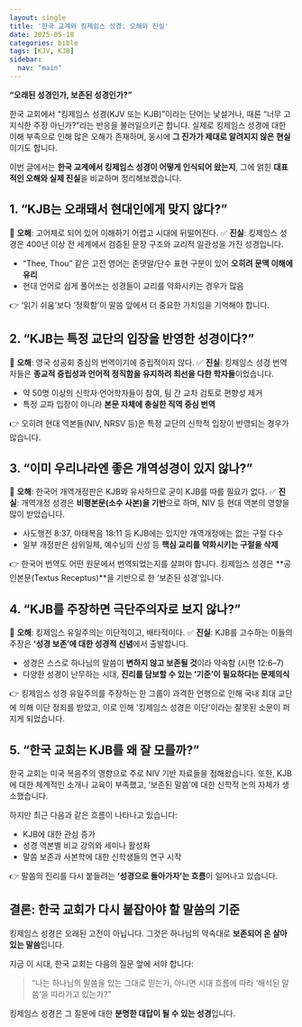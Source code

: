 ```yaml
---
layout: single
title: '한국 교계와 킹제임스 성경: 오해와 진실'
date: 2025-05-18
categories: bible
tags: [KJV, KJB]
sidebar:
  nav: "main"
---
```


**“오래된 성경인가, 보존된 성경인가?”**

한국 교회에서 “킹제임스 성경(KJV 또는 KJB)”이라는 단어는 낯설거나, 때론 “너무 고지식한 주장 아닌가?”라는 반응을 불러일으키곤 합니다. 실제로 킹제임스 성경에 대한 이해 부족으로 인해 많은 오해가 존재하며, 동시에 **그 진가가 제대로 알려지지 않은 현실**이기도 합니다.

이번 글에서는 **한국 교계에서 킹제임스 성경이 어떻게 인식되어 왔는지**, 그에 얽힌 **대표적인 오해와 실제 진실**을 비교하며 정리해보겠습니다.

## 1. “KJB는 오래돼서 현대인에게 맞지 않다?”

🔸 **오해**: 고어체로 되어 있어 이해하기 어렵고 시대에 뒤떨어진다.
✅ **진실**: 킹제임스 성경은 400년 이상 전 세계에서 검증된 문장 구조와 교리적 일관성을 가진 성경입니다.

* “Thee, Thou” 같은 고전 영어는 존댓말/단수 표현 구분이 있어 **오히려 문맥 이해에 유리**
* 현대 언어로 쉽게 풀어쓰는 성경들이 교리를 약화시키는 경우가 많음

👉 ‘읽기 쉬움’보다 ‘정확함’이 말씀 앞에서 더 중요한 가치임을 기억해야 합니다.

## 2. “KJB는 특정 교단의 입장을 반영한 성경이다?”

🔸 **오해**: 영국 성공회 중심의 번역이기에 중립적이지 않다.
✅ **진실**: 킹제임스 성경 번역자들은 **종교적 중립성과 언어적 정직함을 유지하려 최선을 다한 학자들**이었습니다.

* 약 50명 이상의 신학자·언어학자들이 참여, 팀 간 교차 검토로 편향성 제거
* 특정 교파 입장이 아니라 **본문 자체에 충실한 직역 중심 번역**

👉 오히려 현대 역본들(NIV, NRSV 등)은 특정 교단의 신학적 입장이 반영되는 경우가 많습니다.

## 3. “이미 우리나라엔 좋은 개역성경이 있지 않나?”

🔸 **오해**: 한국어 개역개정판은 KJB와 유사하므로 굳이 KJB를 따를 필요가 없다.
✅ **진실**: 개역개정 성경은 **비평본문(소수 사본)을 기반**으로 하며, NIV 등 현대 역본의 영향을 많이 받았습니다.

* 사도행전 8:37, 마태복음 18:11 등 KJB에는 있지만 개역개정에는 없는 구절 다수
* 일부 개정판은 삼위일체, 예수님의 신성 등 **핵심 교리를 약화시키는 구절을 삭제**

👉 한국어 번역도 어떤 원문에서 번역되었는지를 살펴야 합니다.
킹제임스 성경은 **공인본문(Textus Receptus)**을 기반으로 한 ‘보존된 성경’입니다.

## 4. “KJB를 주장하면 극단주의자로 보지 않나?”

🔸 **오해**: 킹제임스 유일주의는 이단적이고, 배타적이다.
✅ **진실**: KJB를 고수하는 이들의 주장은 **‘성경 보존’에 대한 성경적 신념**에서 출발합니다.

* 성경은 스스로 하나님의 말씀이 **변하지 않고 보존될 것**이라 약속함 (시편 12:6–7)
* 다양한 성경이 난무하는 시대, **진리를 담보할 수 있는 ‘기준’이 필요하다는 문제의식**

👉 킹제임스 성경 유일주의를 주장하는 한 그룹이 과격한 언행으로 인해 국내 최대 교단에 의해 이단 정죄를 받았고, 이로 인해 '킹제임스 성경은 이단'이라는 잘못된 소문이 퍼지게 되었습니다.

## 5. “한국 교회는 KJB를 왜 잘 모를까?”

한국 교회는 미국 복음주의 영향으로 주로 NIV 기반 자료들을 접해왔습니다.
또한, KJB에 대한 체계적인 소개나 교육이 부족했고, ‘보존된 말씀’에 대한 신학적 논의 자체가 생소했습니다.

하지만 최근 다음과 같은 흐름이 나타나고 있습니다:

* KJB에 대한 관심 증가
* 성경 역본별 비교 강의와 세미나 활성화
* 말씀 보존과 사본학에 대한 신학생들의 연구 시작

👉 말씀의 진리를 다시 붙들려는 **‘성경으로 돌아가자’는 흐름**이 일어나고 있습니다.

## 결론: 한국 교회가 다시 붙잡아야 할 말씀의 기준

킹제임스 성경은 오래된 고전이 아닙니다.
그것은 하나님의 약속대로 **보존되어 온 살아 있는 말씀**입니다.

지금 이 시대, 한국 교회는 다음의 질문 앞에 서야 합니다:

> “나는 하나님의 말씀을 있는 그대로 믿는가,
> 아니면 시대 흐름에 따라 ‘해석된 말씀’을 따라가고 있는가?”

킹제임스 성경은 그 질문에 대한 **분명한 대답이 될 수 있는 성경**입니다.
